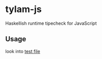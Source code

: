 # tylam-js
Haskellish runtime tipecheck for JavaScript

## Usage

look into [test file](./test/complete.spec.js)
